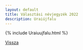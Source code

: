 ```yaml
---
layout: default
title: Választási névjegyzék 2022
description: Uraiújfalu
---
```


{% include Uraiuujfalu.html %}

[Vissza](./)